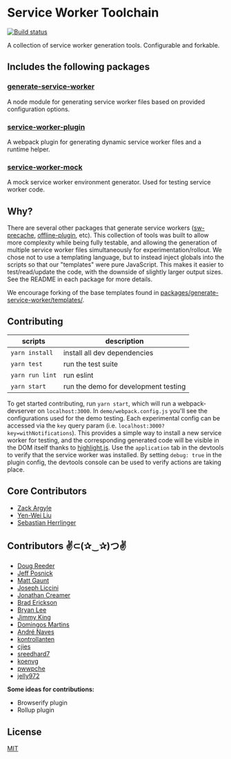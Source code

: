 Service Worker Toolchain
=========================

[![Build status](https://badge.buildkite.com/5c0140da798a3ec1f2fda2019d15ab3f62c3d859815c7d97ec.svg?branch=master)](https://buildkite.com/pinterest/service-workers)


A collection of service worker generation tools.
Configurable and forkable.

## Includes the following packages

### [generate-service-worker](https://github.com/pinterest/service-workers/tree/master/packages/generate-service-worker)
A node module for generating service worker files based on provided configuration options.

### [service-worker-plugin](https://github.com/pinterest/service-workers/tree/master/packages/service-worker-plugin)
A webpack plugin for generating dynamic service worker files and a runtime helper.

### [service-worker-mock](https://github.com/pinterest/service-workers/tree/master/packages/service-worker-mock)
A mock service worker environment generator. Used for testing service worker code.

## Why?
There are several other packages that generate service workers ([sw-precache](https://github.com/GoogleChrome/sw-precache), [offline-plugin](https://github.com/NekR/offline-plugin/), etc). This collection of tools was built to allow more complexity while being fully testable, and allowing the generation of multiple service worker files simultaneously for experimentation/rollout. We chose not to use a templating language, but to instead inject globals into the scripts so that our "templates" were pure JavaScript. This makes it easier to test/read/update the code, with the downside of slightly larger output sizes. See the README in each package for more details.

We encourage forking of the base templates found in [packages/generate-service-worker/templates/](https://github.com/pinterest/service-workers/tree/master/packages/generate-service-worker/templates).


## Contributing

scripts        | description
-------------- | -----------
`yarn install` | install all dev dependencies
`yarn test`    | run the test suite
`yarn run lint`| run eslint
`yarn start`   | run the demo for development testing

To get started contributing, run `yarn start`, which will run a webpack-devserver on `localhost:3000`. In `demo/webpack.config.js` you'll see the configurations used for the demo testing. Each experimental config can be accessed via the `key` query param (i.e. `localhost:3000?key=withNotifications`). This provides a simple way to install a new service worker for testing, and the corresponding generated code will be visible in the DOM itself thanks to [highlight.js](https://highlightjs.org/). Use the `application` tab in the devtools to verify that the service worker was installed. By setting `debug: true` in the plugin config, the devtools console can be used to verify actions are taking place.

## Core Contributors
* [Zack Argyle](https://github.com/zackargyle)
* [Yen-Wei Liu](https://github.com/bishwei)
* [Sebastian Herrlinger](https://github.com/kommander)

## Contributors ✌⊂(✰‿✰)つ✌
* [Doug Reeder](https://github.com/DougReeder)
* [Jeff Posnick](https://github.com/jeffposnick)
* [Matt Gaunt](https://github.com/gauntface)
* [Joseph Liccini](https://github.com/josephliccini)
* [Jonathan Creamer](https://github.com/jcreamer898)
* [Brad Erickson](https://github.com/13rac1)
* [Bryan Lee](https://github.com/bryclee)
* [Jimmy King](https://github.com/10xlacroixdrinker)
* [Domingos Martins](https://github.com/DomingosMartins)
* [André Naves](https://github.com/andrefgneves)
* [kontrollanten](https://github.com/kontrollanten)
* [cjies](https://github.com/cjies)
* [sreedhard7](https://github.com/sreedhar7)
* [koenvg](https://github.com/koenvg)
* [pwwpche](https://github.com/pwwpche)
* [jelly972](https://github.com/jelly972)

**Some ideas for contributions:**
* Browserify plugin
* Rollup plugin

## License
[MIT](http://isekivacenz.mit-license.org/)
